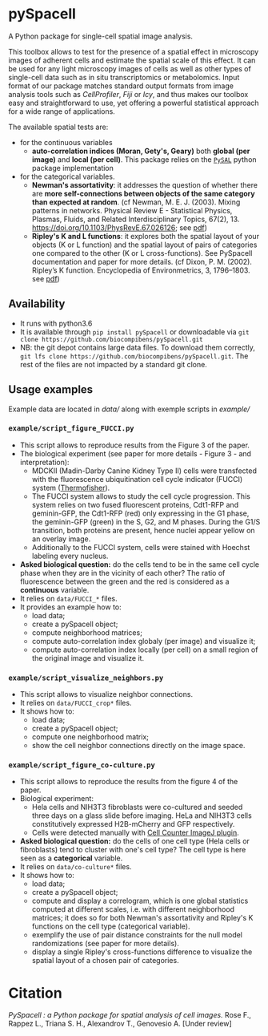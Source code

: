 # pySpacell
A Python package for single-cell spatial image analysis.

This toolbox allows to test for the presence of a spatial effect in microscopy images of adherent cells and estimate the spatial scale of this effect. It can be used for any light microscopy images of cells as well as other types of single-cell data such as in situ transcriptomics or metabolomics. Input format of our package matches standard output formats from image analysis tools such as *CellProfiler*, *Fiji* or *Icy*, and thus makes our toolbox easy and straightforward to use, yet offering a powerful statistical approach for a wide range of applications.

The available spatial tests are:
* for the continuous variables
    * **auto-correlation indices (Moran, Gety's, Geary)** both **global (per image)** and **local (per cell)**. This package relies on the [`PySAL`](https://pysal.readthedocs.io/en/latest/) python package implementation 
* for the categorical variables.
    * **Newman's assortativity**: it addresses the question of whether there are **more self-connections between objects of the same category than expected at random**. (cf Newman, M. E. J. (2003). Mixing patterns in networks. Physical Review E - Statistical Physics, Plasmas, Fluids, and Related Interdisciplinary Topics, 67(2), 13. https://doi.org/10.1103/PhysRevE.67.026126; see [pdf](http://www.uvm.edu/pdodds/research/papers/others/2003/newman2003e.pdf))
    * **Ripley's K and L functions**: it explores both the spatial layout of your objects (K or L function) and the spatial layout of pairs of categories one compared to the other (K or L cross-functions). See PySpacell documentation and paper for more details. (cf Dixon, P. M. (2002). Ripley’s K function. Encyclopedia of Environmetrics, 3, 1796–1803. see [pdf](https://www3.nd.edu/~mhaenggi/ee87021/Dixon-K-Function.pdf))


## Availability
* It runs with python3.6
* It is available through `pip install pySpacell` or downloadable via `git clone https://github.com/biocompibens/pySpacell.git`
* NB: the git depot contains large data files. To download them correctly, `git lfs clone https://github.com/biocompibens/pySpacell.git`. The rest of the files are not impacted by a standard git clone.

## Usage examples
Example data are located in *data/* along with exemple scripts in *example/*

### `example/script_figure_FUCCI.py`

* This script allows to reproduce results from the Figure 3 of the paper.
* The biological experiment (see paper for more details - Figure 3 - and interpretation):
    * MDCKII (Madin-Darby Canine Kidney Type II) cells were transfected with the fluorescence ubiquitination cell cycle indicator (FUCCI) system ([Thermofisher](https://www.thermofisher.com/fr/fr/home/life-science/cell-analysis/cell-viability-and-regulation/cell-cycle/live-cell-imaging-of-cell-cycle-and-division.html)). 
    * The FUCCI system allows to study the cell cycle progression. This system relies on two fused fluorescent proteins, Cdt1-RFP and geminin-GFP, the Cdt1-RFP (red) only expressing in the G1 phase, the geminin-GFP (green) in the S, G2, and M phases. During the G1/S transition, both proteins are present, hence nuclei appear yellow on an overlay image.    
    * Additionally to the FUCCI system, cells were stained with Hoechst labeling every nucleus.    
* **Asked biological question:** do the cells tend to be in the same cell cycle phase when they are in the vicinity of each other? The ratio of fluorescence between the green and the red is considered as a **continuous** variable. 
* It relies on `data/FUCCI_*` files.
* It provides an example how to:
    * load data;
    * create a pySpacell object;
    * compute neighborhood matrices;
    * compute auto-correlation index globaly (per image) and visualize it;
    * compute auto-correlation index locally (per cell) on a small region of the original image and visualize it.


### `example/script_visualize_neighbors.py`

* This script allows to visualize neighbor connections.
* It relies on `data/FUCCI_crop*` files.
* It shows how to:
    * load data;
    * create a pySpacell object;
    * compute one neighborhood matrix;
    * show the cell neighbor connections directly on the image space.
    
### `example/script_figure_co-culture.py`

* This script allows to reproduce the results from the figure 4 of the paper.
* Biological experiment:
    * Hela cells and NIH3T3 fibroblasts were co-cultured and seeded three days on a glass slide before imaging. HeLa and NIH3T3 cells constitutively expressed H2B-mCherry and GFP respectively. 
    * Cells were detected manually with [Cell Counter ImageJ plugin](https://imagej.net/Cell_Counter).
* **Asked biological question:** do the cells of one cell type (Hela cells or fibroblasts) tend to cluster with one's cell type? The cell type is here seen as a **categorical** variable.
* It relies on `data/co-culture*` files.
* It shows how to:
    * load data;
    * create a pySpacell object;
    * compute and display a correlogram, which is one global statistics computed at different scales, i.e. with different neighborhood matrices; it does so for both Newman's assortativity and Ripley's K functions on the cell type (categorical variable).
    * exemplify the use of pair distance constraints for the null model randomizations (see paper for more details).
    * display a single Ripley's cross-functions difference to visualize the spatial layout of a chosen pair of categories. 
    
    

# Citation

*PySpacell : a Python package for spatial analysis of cell images.* Rose F., Rappez L., Triana S. H., Alexandrov T., Genovesio A. [Under review]
